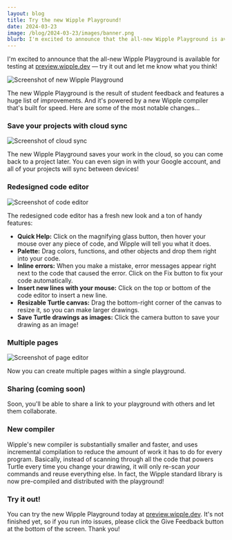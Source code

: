 ```yaml
---
layout: blog
title: Try the new Wipple Playground!
date: 2024-03-23
image: /blog/2024-03-23/images/banner.png
blurb: I'm excited to announce that the all-new Wipple Playground is available for testing at preview.wipple.dev — try it out and let me know what you think! The new Wipple Playground is the result of student feedback and features a huge list of improvements. And it's powered by a new Wipple compiler that's built for speed. Here are some of the most notable changes...
---
```


I'm excited to announce that the all-new Wipple Playground is available for testing at <a target="_blank" href="https://preview.wipple.dev">preview.wipple.dev</a> — try it out and let me know what you think!

![Screenshot of new Wipple Playground](/blog/2024-03-23/images/banner.png)

The new Wipple Playground is the result of student feedback and features a huge list of improvements. And it's powered by a new Wipple compiler that's built for speed. Here are some of the most notable changes...

### Save your projects with cloud sync

![Screenshot of cloud sync](/blog/2024-03-23/images/cloud-sync.png)

The new Wipple Playground saves your work in the cloud, so you can come back to a project later. You can even sign in with your Google account, and all of your projects will sync between devices!

### Redesigned code editor

![Screenshot of code editor](/blog/2024-03-23/images/code-editor.png)

The redesigned code editor has a fresh new look and a ton of handy features:

-   **Quick Help:** Click on the magnifying glass button, then hover your mouse over any piece of code, and Wipple will tell you what it does.
-   **Palette:** Drag colors, functions, and other objects and drop them right into your code.
-   **Inline errors:** When you make a mistake, error messages appear right next to the code that caused the error. Click on the Fix button to fix your code automatically.
-   **Insert new lines with your mouse:** Click on the top or bottom of the code editor to insert a new line.
-   **Resizable Turtle canvas:** Drag the bottom-right corner of the canvas to resize it, so you can make larger drawings.
-   **Save Turtle drawings as images:** Click the camera button to save your drawing as an image!

### Multiple pages

![Screenshot of page editor](/blog/2024-03-23/images/multiple-pages.png)

Now you can create multiple pages within a single playground.

### Sharing (coming soon)

Soon, you'll be able to share a link to your playground with others and let them collaborate.

### New compiler

Wipple's new compiler is substantially smaller and faster, and uses incremental compilation to reduce the amount of work it has to do for every program. Basically, instead of scanning through all the code that powers Turtle every time you change your drawing, it will only re-scan _your_ commands and reuse everything else. In fact, the Wipple standard library is now pre-compiled and distributed with the playground!

### Try it out!

You can try the new Wipple Playground today at <a target="_blank" href="https://preview.wipple.dev">preview.wipple.dev</a>. It's not finished yet, so if you run into issues, please click the Give Feedback button at the bottom of the screen. Thank you!
